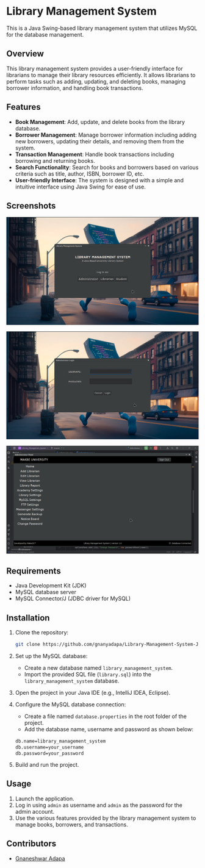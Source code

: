 # Library Management System

This is a Java Swing-based library management system that utilizes MySQL for the database management.

## Overview

This library management system provides a user-friendly interface for librarians to manage their library resources efficiently. It allows librarians to perform tasks such as adding, updating, and deleting books, managing borrower information, and handling book transactions.

## Features

- **Book Management**: Add, update, and delete books from the library database.
- **Borrower Management**: Manage borrower information including adding new borrowers, updating their details, and removing them from the system.
- **Transaction Management**: Handle book transactions including borrowing and returning books.
- **Search Functionality**: Search for books and borrowers based on various criteria such as title, author, ISBN, borrower ID, etc.
- **User-friendly Interface**: The system is designed with a simple and intuitive interface using Java Swing for ease of use.

## Screenshots
![Screenshot 1](./screenshots/Screenshot_2024-04-07_20-09-52.png)

![Screenshot 2](./screenshots/Screenshot_2024-04-07_20-10-04.png)

![Screenshot 3](./screenshots/Screenshot_2024-04-07_16-19-52.png)

## Requirements

- Java Development Kit (JDK)
- MySQL database server
- MySQL Connector/J (JDBC driver for MySQL)

## Installation

1. Clone the repository:
    ```bash
    git clone https://github.com/gnanyadapa/Library-Management-System-Java.git
    ```

2. Set up the MySQL database:
    - Create a new database named `library_management_system`.
    - Import the provided SQL file (`library.sql`) into the `library_management_system` database.

3. Open the project in your Java IDE (e.g., IntelliJ IDEA, Eclipse).

4. Configure the MySQL database connection:
    - Create a file named `database.properties` in the root folder of the project.
    - Add the database name, username and password as shown below:
    ```
   db.name=library_management_system
   db.username=your_username
   db.password=your_password
      ```
5. Build and run the project.

## Usage

1. Launch the application.
2. Log in using `admin` as username and `admin` as the password for the admin account.
3. Use the various features provided by the library management system to manage books, borrowers, and transactions.

## Contributors

- [Gnaneshwar Adapa](https://github.com/gnanyadapa)
